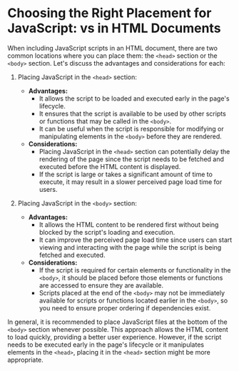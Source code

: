# Choosing the Right Placement for JavaScript: <head> vs <body> in HTML Documents

When including JavaScript scripts in an HTML document, there are two common locations where you can place them: the `<head>` section or the `<body>` section. Let's discuss the advantages and considerations for each:

1. Placing JavaScript in the `<head>` section:
   - **Advantages:**
     - It allows the script to be loaded and executed early in the page's lifecycle.
     - It ensures that the script is available to be used by other scripts or functions that may be called in the `<body>`.
     - It can be useful when the script is responsible for modifying or manipulating elements in the `<body>` before they are rendered.
   - **Considerations:**
     - Placing JavaScript in the `<head>` section can potentially delay the rendering of the page since the script needs to be fetched and executed before the HTML content is displayed.
     - If the script is large or takes a significant amount of time to execute, it may result in a slower perceived page load time for users.

2. Placing JavaScript in the `<body>` section:
   - **Advantages:**
     - It allows the HTML content to be rendered first without being blocked by the script's loading and execution.
     - It can improve the perceived page load time since users can start viewing and interacting with the page while the script is being fetched and executed.
   - **Considerations:**
     - If the script is required for certain elements or functionality in the `<body>`, it should be placed before those elements or functions are accessed to ensure they are available.
     - Scripts placed at the end of the `<body>` may not be immediately available for scripts or functions located earlier in the `<body>`, so you need to ensure proper ordering if dependencies exist.

In general, it is recommended to place JavaScript files at the bottom of the `<body>` section whenever possible. This approach allows the HTML content to load quickly, providing a better user experience. However, if the script needs to be executed early in the page's lifecycle or it manipulates elements in the `<head>`, placing it in the `<head>` section might be more appropriate.